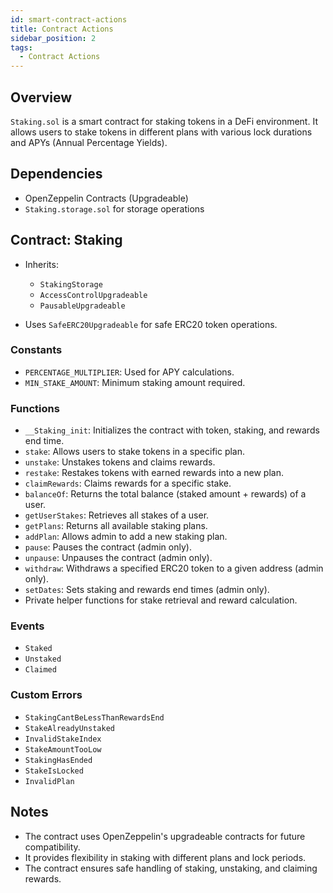 ```yaml
---
id: smart-contract-actions
title: Contract Actions
sidebar_position: 2
tags:
  - Contract Actions
---
```


## Overview

`Staking.sol` is a smart contract for staking tokens in a DeFi environment. It allows users to stake tokens in different plans with various lock durations and APYs (Annual Percentage Yields).

## Dependencies

- OpenZeppelin Contracts (Upgradeable)
- `Staking.storage.sol` for storage operations

## Contract: Staking

- Inherits:

  - `StakingStorage`
  - `AccessControlUpgradeable`
  - `PausableUpgradeable`

- Uses `SafeERC20Upgradeable` for safe ERC20 token operations.

### Constants

- `PERCENTAGE_MULTIPLIER`: Used for APY calculations.
- `MIN_STAKE_AMOUNT`: Minimum staking amount required.

### Functions

- `__Staking_init`: Initializes the contract with token, staking, and rewards end time.
- `stake`: Allows users to stake tokens in a specific plan.
- `unstake`: Unstakes tokens and claims rewards.
- `restake`: Restakes tokens with earned rewards into a new plan.
- `claimRewards`: Claims rewards for a specific stake.
- `balanceOf`: Returns the total balance (staked amount + rewards) of a user.
- `getUserStakes`: Retrieves all stakes of a user.
- `getPlans`: Returns all available staking plans.
- `addPlan`: Allows admin to add a new staking plan.
- `pause`: Pauses the contract (admin only).
- `unpause`: Unpauses the contract (admin only).
- `withdraw`: Withdraws a specified ERC20 token to a given address (admin only).
- `setDates`: Sets staking and rewards end times (admin only).
- Private helper functions for stake retrieval and reward calculation.

### Events

- `Staked`
- `Unstaked`
- `Claimed`

### Custom Errors

- `StakingCantBeLessThanRewardsEnd`
- `StakeAlreadyUnstaked`
- `InvalidStakeIndex`
- `StakeAmountTooLow`
- `StakingHasEnded`
- `StakeIsLocked`
- `InvalidPlan`

## Notes

- The contract uses OpenZeppelin's upgradeable contracts for future compatibility.
- It provides flexibility in staking with different plans and lock periods.
- The contract ensures safe handling of staking, unstaking, and claiming rewards.
